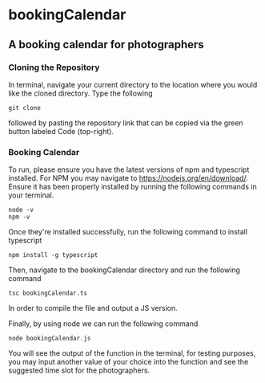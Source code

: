# bookingCalendar

## A booking calendar for photographers

### Cloning the Repository
In terminal, navigate your current directory to the location where you would like the cloned directory. Type the following
```
git clone
```
followed by pasting the repository link that can be copied via the green button labeled Code (top-right).

### Booking Calendar
To run, please ensure you have the latest versions of npm and typescript installed.
For NPM you may navigate to https://nodejs.org/en/download/. Ensure it has been properly installed by running the following commands in your terminal.
```
node -v
npm -v
```
Once they're installed successfully, run the following command to install typescript
```
npm install -g typescript 
```
Then, navigate to the bookingCalendar directory and run the following command 
```
tsc bookingCalendar.ts
```
In order to compile the file and output a JS version.

Finally, by using node we can run the following command
```
node bookingCalendar.js
```
You will see the output of the function in the terminal, for testing purposes, you may input another value of your choice into the function and see the suggested time slot for the photographers.